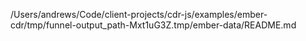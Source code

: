 /Users/andrews/Code/client-projects/cdr-js/examples/ember-cdr/tmp/funnel-output_path-Mxt1uG3Z.tmp/ember-data/README.md